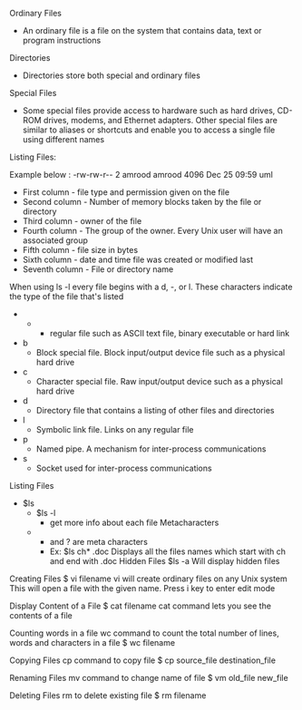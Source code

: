 Ordinary Files
 - An ordinary file is a file on the system that contains data, text or program instructions

Directories
 - Directories store both special and ordinary files

Special Files
 - Some special files provide access to hardware such as hard drives, CD-ROM drives, modems, and Ethernet adapters. Other special files are similar to aliases or shortcuts and enable you to access a single file using different names

Listing Files:

Example below :
-rw-rw-r--     2     amrood    amrood    4096    Dec   25    09:59   uml
 - First column - file type and permission given on the file 
 - Second column - Number of memory blocks taken by the file or directory 
 - Third column - owner of the file 
 - Fourth column - The group of the owner. Every Unix user will have an associated group
 - Fifth column - file size in bytes
 - Sixth column - date and time file was created or modified last
 - Seventh column - File or directory name

When using ls -l every file begins with a d, -, or l. These characters indicate the type of the file that's listed
 - - 
	 - regular file such as ASCII text file, binary executable or hard link 
 - b 
	 - Block special file. Block input/output device file such as a physical hard drive 
- c 
	- Character special file. Raw input/output device such as a physical hard drive 
- d
	- Directory file that contains a listing of other files and directories 
- l 
	- Symbolic link file. Links on any regular file 
- p 
	- Named pipe. A mechanism for inter-process communications
- s
	- Socket used for inter-process communications

Listing Files
 - $ls
	 - $ls -l
		 - get more info about each file
	Metacharacters
	 - * and ? are meta characters
		* Ex: $ls ch* .doc
				Displays all the files names which start with ch and end with .doc
	Hidden Files
		$ls -a 
			Will display hidden files 

Creating Files
	$ vi filename
		vi will create ordinary files on any Unix system
		This will open a file with the given name. Press i key to enter edit mode 

Display Content of a File 
	$ cat filename 
		cat command lets you see the contents of a file 

Counting words in a file 
	wc command to count the total number of lines, words and characters in a file 
		$ wc filename 

Copying Files
	cp command to copy file 
		$ cp source_file destination_file 

Renaming Files 
	mv command to change name of file 
		$ vm old_file new_file 

Deleting Files 
	rm to delete existing file 
		$ rm filename 


